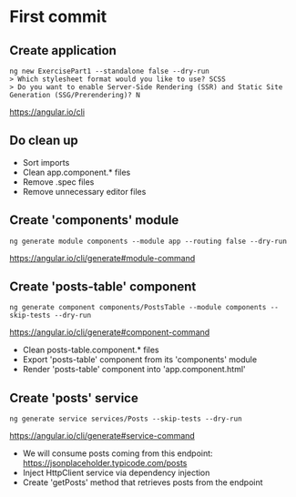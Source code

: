 # First commit

## Create application

```shell
ng new ExercisePart1 --standalone false --dry-run
> Which stylesheet format would you like to use? SCSS
> Do you want to enable Server-Side Rendering (SSR) and Static Site Generation (SSG/Prerendering)? N
```

https://angular.io/cli

## Do clean up

- Sort imports
- Clean app.component.\* files
- Remove .spec files
- Remove unnecessary editor files

## Create 'components' module

```shell
ng generate module components --module app --routing false --dry-run
```

https://angular.io/cli/generate#module-command

## Create 'posts-table' component

```shell
ng generate component components/PostsTable --module components --skip-tests --dry-run
```

https://angular.io/cli/generate#component-command

- Clean posts-table.component.\* files
- Export 'posts-table' component from its 'components' module
- Render 'posts-table' component into 'app.component.html'

## Create 'posts' service

```shell
ng generate service services/Posts --skip-tests --dry-run
```

https://angular.io/cli/generate#service-command

- We will consume posts coming from this endpoint: https://jsonplaceholder.typicode.com/posts
- Inject HttpClient service via dependency injection
- Create 'getPosts' method that retrieves posts from the endpoint
